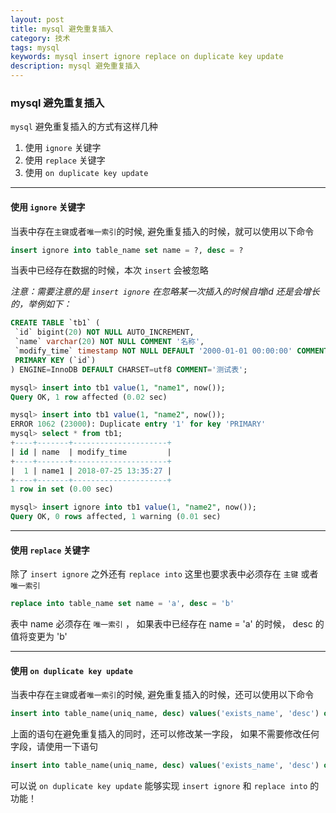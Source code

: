 ```yaml
---
layout: post
title: mysql 避免重复插入
category: 技术
tags: mysql
keywords: mysql insert ignore replace on duplicate key update
description: mysql 避免重复插入
---
```


### mysql 避免重复插入

`mysql` 避免重复插入的方式有这样几种

1. 使用 `ignore` 关键字
2. 使用 `replace` 关键字
3. 使用 `on duplicate key update`

-------

#### 使用 `ignore` 关键字

当表中存在`主键`或者`唯一索引`的时候, 避免重复插入的时候，就可以使用以下命令

```sql
insert ignore into table_name set name = ?, desc = ?
```

当表中已经存在数据的时候，本次 `insert` 会被忽略

*注意：需要注意的是 `insert ignore` 在忽略某一次插入的时候自增id 还是会增长的，举例如下：*
```sql
CREATE TABLE `tb1` (
 `id` bigint(20) NOT NULL AUTO_INCREMENT,
 `name` varchar(20) NOT NULL COMMENT '名称',
 `modify_time` timestamp NOT NULL DEFAULT '2000-01-01 00:00:00' COMMENT '修改时间',
 PRIMARY KEY (`id`)
) ENGINE=InnoDB DEFAULT CHARSET=utf8 COMMENT='测试表';
```

```SQL
mysql> insert into tb1 value(1, "name1", now());
Query OK, 1 row affected (0.02 sec)

mysql> insert into tb1 value(1, "name2", now());
ERROR 1062 (23000): Duplicate entry '1' for key 'PRIMARY'
mysql> select * from tb1;
+----+-------+---------------------+
| id | name  | modify_time         |
+----+-------+---------------------+
|  1 | name1 | 2018-07-25 13:35:27 |
+----+-------+---------------------+
1 row in set (0.00 sec)

mysql> insert ignore into tb1 value(1, "name2", now());
Query OK, 0 rows affected, 1 warning (0.01 sec)
```

--------

#### 使用 `replace` 关键字

除了 `insert ignore` 之外还有 `replace into` 这里也要求表中必须存在 `主键` 或者 `唯一索引`


```sql
replace into table_name set name = 'a', desc = 'b'
```

表中 name 必须存在 `唯一索引` ， 如果表中已经存在 name = 'a' 的时候， desc 的值将变更为 'b'

--------

#### 使用 `on duplicate key update`

当表中存在`主键`或者`唯一索引`的时候, 避免重复插入的时候，还可以使用以下命令

```sql
insert into table_name(uniq_name, desc) values('exists_name', 'desc') on duplicate key on update count = count+1;
```

上面的语句在避免重复插入的同时，还可以修改某一字段， 如果不需要修改任何字段，请使用一下语句

```sql
insert into table_name(uniq_name, desc) values('exists_name', 'desc') on duplicate key on update desc = desc;
```

可以说 `on duplicate key update` 能够实现 `insert ignore` 和 `replace into` 的功能！
